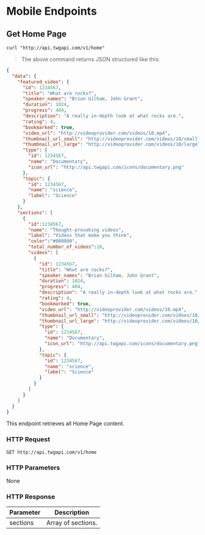 # Mobile Endpoints

## Get Home Page

```shell
curl "http://api.twgapi.com/v1/home"
```
> The above command returns JSON structured like this:

```json
{
  "data": {
    "featured_video": {
      "id": 1234567,
      "title": "What are rocks?",
      "speaker_names": "Brian Gilham, John Grant",
      "duration": 1024,
      "progress": 404,
      "description": "A really in-depth look at what rocks are.",
      "rating": 4,
      "bookmarked": true,
      "video_url": "http://videoprovider.com/videos/10.mp4",
      "thumbnail_url_small": "http://videoprovider.com/videos/10/smallThumb.png",
      "thumbnail_url_large": "http://videoprovider.com/videos/10/largeThumb.png",
      "type": {
        "id": 1234567,
        "name": "Documentary",
        "icon_url": "http://api.twgapi.com/icons/documentary.png"
      },
      "topic": {
        "id": 1234567,
        "name": "science",
        "label": "Science"
      }
    },
    "sections": [
      {
        "id":1234567,
        "name": "Thought-provoking videos",
        "label": "Videos that make you think",
        "color":"#000000",
        "total_number_of_videos":10,
        "videos": [
          {
            "id": 1234567,
            "title": "What are rocks?",
            "speaker_names": "Brian Gilham, John Grant",
            "duration": 1024,
            "progress": 404,
            "description": "A really in-depth look at what rocks are.",
            "rating": 4,
            "bookmarked": true,
            "video_url": "http://videoprovider.com/videos/10.mp4",
            "thumbnail_url_small": "http://videoprovider.com/videos/10/smallThumb.png",
            "thumbnail_url_large": "http://videoprovider.com/videos/10/largeThumb.png",
            "type": {
              "id": 1234567,
              "name": "Documentary",
              "icon_url": "http://api.twgapi.com/icons/documentary.png"
            },
            "topic": {
              "id": 1234567,
              "name": "science",
              "label": "Science"
            }
          }
        ]
      }
    ]
  }
}
```

This endpoint retrieves all Home Page content.

### HTTP Request

`GET http://api.twgapi.com/v1/home`

### HTTP Parameters

None

### HTTP Response

Parameter | Description
--------- | -----------
sections | Array of sections.